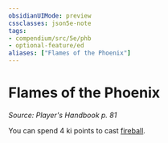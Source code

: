 ```yaml
---
obsidianUIMode: preview
cssclasses: json5e-note
tags:
- compendium/src/5e/phb
- optional-feature/ed
aliases: ["Flames of the Phoenix"]
---
```

# Flames of the Phoenix
*Source: Player's Handbook p. 81* 

You can spend 4 ki points to cast [fireball](../spells/fireball.md#).